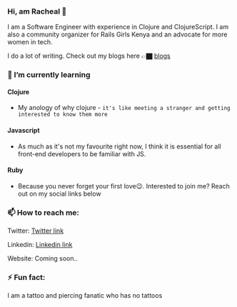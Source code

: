 ### Hi, am Racheal 👋

 I am a Software Engineer with experience in Clojure and ClojureScript. I am also a community organizer for Rails Girls Kenya and an advocate for more women in tech.

 I do a lot of writing. Check out my blogs here 👉🏿 [blogs](https://medium.com/@mwatelaraycee33)
 
 ### 🌱 I’m currently learning 
 #### Clojure
 - My anology of why clojure - `it's like meeting a stranger and getting interested to know them more`
 #### Javascript
  - As much as it's not my favourite right now, I think it is essential for all front-end developers to be familiar with JS.
 #### Ruby
 - Because you never forget your first love😉. Interested to join me? Reach out on my social links below
 
 ### 📫 How to reach me:
 Twitter: [Twitter link](https://twitter.com/m_raycee)
 
 Linkedin: [Linkedin link](https://www.linkedin.com/in/racheal-mwatela-50543793)
 
 Website: Coming soon..
 
 
 ### ⚡ Fun fact: 
 I am a tattoo and piercing fanatic who has no tattoos
